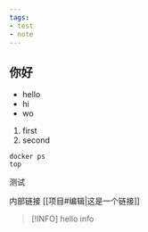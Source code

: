 ```yaml
---
tags:
- test
- note
---
```

## 你好
- hello
- hi
- wo

1. first
2. second

```shell
docker ps
top
```

测试

内部链接 [[项目#编辑|这是一个链接]]

> [!INFO]
> hello info
